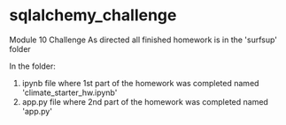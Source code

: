 # sqlalchemy_challenge
Module 10 Challenge As directed all finished homework is in the 'surfsup' folder

In the folder:
1. ipynb file where 1st part of the homework was completed named 'climate_starter_hw.ipynb'
2. app.py file where 2nd part of the homework was completed named 'app.py'